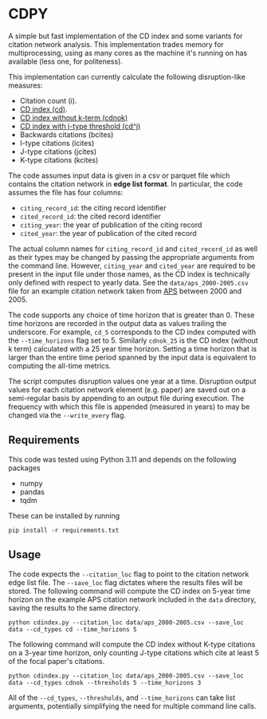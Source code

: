 # CDPY

A simple but fast implementation of the CD index and some variants for citation network analysis. This implementation trades memory for multiprocessing, using as many cores as the machine it's running on has available (less one, for politeness). 

This implementation can currently calculate the following disruption-like measures: 
- Citation count (i).
- [CD index (cd)](https://pubsonline.informs.org/doi/10.1287/mnsc.2015.2366).
- [CD index without k-term (cdnok)](https://direct.mit.edu/qss/article/1/3/1242/96102/Are-disruption-index-indicators-convergently-valid)
- [CD index with j-type threshold (cd^j)](https://direct.mit.edu/qss/article/1/3/1242/96102/Are-disruption-index-indicators-convergently-valid)
- Backwards citations (bcites)
- I-type citations (icites)
- J-type citations (jcites)
- K-type citations (kcites)

The code assumes input data is given in a csv or parquet file which contains the citation network in **edge list format**. In particular, the code assumes the file has four columns:

- `citing_record_id`: the citing record identifier
- `cited_record_id`: the cited record identifier
- `citing_year`: the year of publication of the citing record
- `cited_year`: the year of publication of the cited record

The actual column names for `citing_record_id` and `cited_record_id` as well as their types may be changed by passing the appropriate arguments from the command line. However, `citing_year` and `cited_year` are required to be present in the input file under those names, as the CD index is technically only defined with respect to yearly data. 
See the `data/aps_2000-2005.csv` file for an example citation network taken from [APS](https://journals.aps.org/datasets) between 2000 and 2005.  

The code supports any choice of time horizon that is greater than 0. 
These time horizons are recorded in the output data as values trailing the underscore. For example, `cd_5` corresponds to the CD index computed with the `--time_horizons` flag set to 5. 
Similarly `cdnok_25` is the CD index (without k term) calculated with a 25 year time horizon. Setting a time horizon that is larger than the entire time period spanned by the input data is equivalent to computing the all-time metrics. 

The script computes disruption values one year at a time. 
Disruption output values for each citation network element (e.g. paper) are saved out on a semi-regular basis by appending to an output file during execution. The frequency with which this file is appended (measured in years) to may be changed via the `--write_every` flag. 

## Requirements

This code was tested using Python 3.11 and depends on the following packages

- numpy
- pandas
- tqdm

These can be installed by running
```
pip install -r requirements.txt
```

## Usage

The code expects the `--citation_loc` flag to point to the citation network edge list file. 
The `--save_loc` flag dictates where the results files will be stored. 
The following command will compute the CD index on 5-year time horizon on the example APS citation network included in the `data` directory, saving the results to the same directory.

```
python cdindex.py --citation_loc data/aps_2000-2005.csv --save_loc data --cd_types cd --time_horizons 5
```

The following command will compute the CD index without K-type citations on a 3-year time horizon, only counting J-type citations which cite at least 5 of the focal paper's citations.

```
python cdindex.py --citation_loc data/aps_2000-2005.csv --save_loc data --cd_types cdnok --thresholds 5 --time_horizons 3
```

All of the `--cd_types`, `--thresholds`, and `--time_horizons` can take list arguments, potentially simplifying the need for multiple command line calls. 
